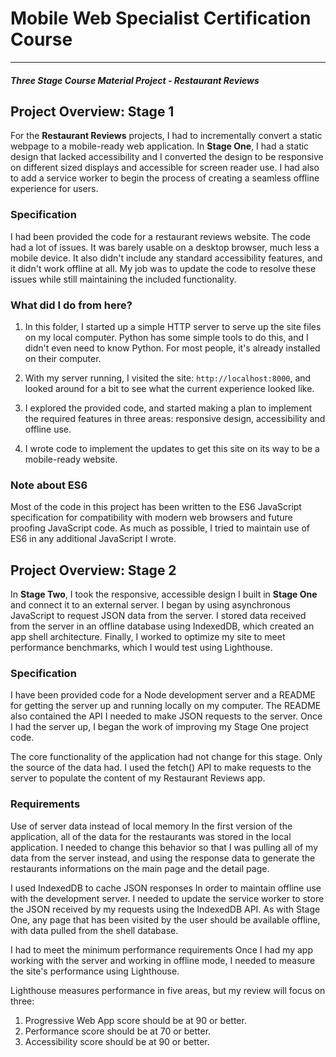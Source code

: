 # Mobile Web Specialist Certification Course
---
#### _Three Stage Course Material Project - Restaurant Reviews_

## Project Overview: Stage 1

For the **Restaurant Reviews** projects, I had to incrementally convert a static webpage to a mobile-ready web application. In **Stage One**, I had a static design that lacked accessibility and I converted the design to be responsive on different sized displays and accessible for screen reader use. I had also to add a service worker to begin the process of creating a seamless offline experience for users.

### Specification

I had been provided the code for a restaurant reviews website. The code had a lot of issues. It was barely usable on a desktop browser, much less a mobile device. It also didn't include any standard accessibility features, and it didn't work offline at all. My job was to update the code to resolve these issues while still maintaining the included functionality. 

### What did I do from here?

1. In this folder, I started up a simple HTTP server to serve up the site files on my local computer. Python has some simple tools to do this, and I didn't even need to know Python. For most people, it's already installed on their computer. 

2. With my server running, I visited the site: `http://localhost:8000`, and looked around for a bit to see what the current experience looked like.
3. I explored the provided code, and started making a plan to implement the required features in three areas: responsive design, accessibility and offline use.
4. I wrote code to implement the updates to get this site on its way to be a mobile-ready website.

### Note about ES6

Most of the code in this project has been written to the ES6 JavaScript specification for compatibility with modern web browsers and future proofing JavaScript code. As much as possible, I tried to maintain use of ES6 in any additional JavaScript I wrote. 

## Project Overview: Stage 2

In **Stage Two**, I took the responsive, accessible design I built in **Stage One** and connect it to an external server. I began by using asynchronous JavaScript to request JSON data from the server. I stored data received from the server in an offline database using IndexedDB, which created an app shell architecture. Finally, I worked to optimize my site to meet performance benchmarks, which I would test using Lighthouse.

### Specification

I have been provided code for a Node development server and a README for getting the server up and running locally on my computer. The README also contained the API I needed to make JSON requests to the server. Once I had the server up, I began the work of improving my Stage One project code.

The core functionality of the application had not change for this stage. Only the source of the data had. I used the fetch() API to make requests to the server to populate the content of my Restaurant Reviews app.

### Requirements

Use of server data instead of local memory In the first version of the application, all of the data for the restaurants was stored in the local application. I needed to change this behavior so that I was pulling all of my data from the server instead, and using the response data to generate the restaurants informations on the main page and the detail page.

I used IndexedDB to cache JSON responses In order to maintain offline use with the development server. I needed to update the service worker to store the JSON received by my requests using the IndexedDB API. As with Stage One, any page that has been visited by the user should be available offline, with data pulled from the shell database.

I had to meet the minimum performance requirements Once I had my app working with the server and working in offline mode, I needed to measure the site's performance using Lighthouse.

Lighthouse measures performance in five areas, but my review will focus on three:

1. Progressive Web App score should be at 90 or better.
2. Performance score should be at 70 or better.
3. Accessibility score should be at 90 or better.
